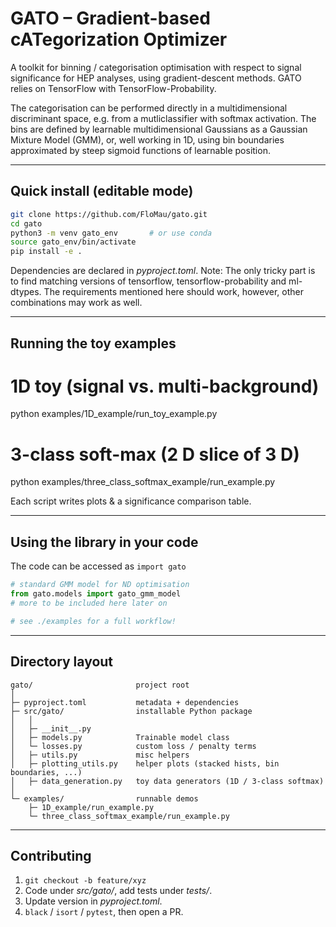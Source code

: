 GATO – Gradient-based cATegorization Optimizer
==============================================

A toolkit for binning / categorisation optimisation with respect to signal 
significance for HEP analyses, using gradient-descent methods.
GATO relies on TensorFlow with TensorFlow-Probability.

The categorisation can be performed directly in a multidimensional discriminant 
space, e.g. from a mutliclassifier with softmax activation.
The bins are defined by learnable multidimensional Gaussians as a Gaussian Mixture Model (GMM), or, well working in 1D, using bin boundaries approximated by steep sigmoid functions of learnable position. 

--------------------------------------------------------------------
Quick install (editable mode)
--------------------------------------------------------------------
```bash
git clone https://github.com/FloMau/gato.git
cd gato
python3 -m venv gato_env       # or use conda
source gato_env/bin/activate
pip install -e .
```

Dependencies are declared in *pyproject.toml*. 
Note: The only tricky part is to find matching versions of tensorflow, tensorflow-probability and ml-dtypes. The requirements mentioned here should work, however, other combinations may work as well.

--------------------------------------------------------------------
Running the toy examples
--------------------------------------------------------------------
# 1D toy (signal vs. multi-background)
python examples/1D_example/run_toy_example.py

# 3-class soft-max (2 D slice of 3 D)
python examples/three_class_softmax_example/run_example.py

Each script writes plots & a significance comparison table.

--------------------------------------------------------------------
Using the library in your code
--------------------------------------------------------------------
The code can be accessed as `import gato`
``` python
# standard GMM model for ND optimisation
from gato.models import gato_gmm_model
# more to be included here later on

# see ./examples for a full workflow!
```

--------------------------------------------------------------------
Directory layout
--------------------------------------------------------------------
```
gato/                       project root
│
├─ pyproject.toml           metadata + dependencies
├─ src/gato/                installable Python package
│   │
│   ├─ __init__.py
│   ├─ models.py            Trainable model class
│   └─ losses.py            custom loss / penalty terms
│   ├─ utils.py             misc helpers
│   ├─ plotting_utils.py    helper plots (stacked hists, bin boundaries, ...)
│   ├─ data_generation.py   toy data generators (1D / 3-class softmax)
│
└─ examples/                runnable demos
    ├─ 1D_example/run_example.py
    └─ three_class_softmax_example/run_example.py
```

--------------------------------------------------------------------
Contributing
--------------------------------------------------------------------
1. `git checkout -b feature/xyz`
2. Code under *src/gato/*, add tests under *tests/*.
3. Update version in *pyproject.toml*.
4. `black` / `isort` / `pytest`, then open a PR.

